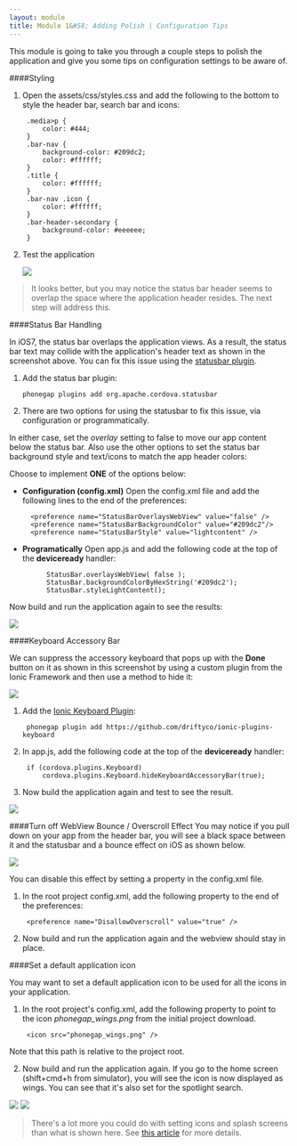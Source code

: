 ```yaml
---
layout: module
title: Module 1&#58; Adding Polish | Configuration Tips
---
```

This module is going to take you through a couple steps to polish the application and give you some tips on configuration settings to be aware of. 

####Styling
1. Open the assets/css/styles.css and add the following to the bottom to style the header bar, search bar and icons:

        
        .media>p {
            color: #444;
        }
        .bar-nav {
            background-color: #209dc2;
            color: #ffffff;
        }
        .title {
            color: #ffffff;
        }
        .bar-nav .icon {
            color: #ffffff;
        }
        .bar-header-secondary {
            background-color: #eeeeee;
        }
        
1. Test the application

    ![](images/statusbar1.png)

> It looks better, but you may notice the status bar header seems to overlap the space where the application header resides. The next step will address this.

####Status Bar Handling

In iOS7, the status bar overlaps the application views. As a result, the status bar text may collide with the 
application's header text as shown in the screenshot above. You can fix this issue using the [statusbar plugin](https://github.com/apache/cordova-plugin-statusbar). 

1. Add the status bar plugin:

    ```
    phonegap plugins add org.apache.cordova.statusbar
    ```

2. There are two options for using the statusbar to fix this issue, via configuration or programmatically. 

In either case, set the *overlay* setting to false to move our app content below the status bar. Also use the other options to set the status bar background style and text/icons to match the app header colors:   
   
Choose to implement **ONE** of the options below:

- **Configuration (config.xml)**
    Open the config.xml file and add the following lines to the end of the preferences:
  
         
        <preference name="StatusBarOverlaysWebView" value="false" />
        <preference name="StatusBarBackgroundColor" value="#209dc2"/>
        <preference name="StatusBarStyle" value="lightcontent" />
            

- **Programatically**
        Open app.js and add the following code at the top of the **deviceready** handler:
        
          
            StatusBar.overlaysWebView( false );
            StatusBar.backgroundColorByHexString('#209dc2');
            StatusBar.styleLightContent();
        

Now build and run the application again to see the results:

![](images/statusbar2.png)
    
  
    
####Keyboard Accessory Bar 

We can suppress the accessory keyboard that pops up with the **Done** button on it as shown in this screenshot by using a custom plugin from the Ionic Framework and then use a method to hide it:

![](images/keyboard1.png)



1. Add the [Ionic Keyboard Plugin](https://github.com/driftyco/ionic-plugins-keyboard):

  
        phonegap plugin add https://github.com/driftyco/ionic-plugins-keyboard
  
  
2. In app.js, add the following code at the top of the **deviceready** handler:


        if (cordova.plugins.Keyboard)
            cordova.plugins.Keyboard.hideKeyboardAccessoryBar(true);
           

3. Now build the application again and test to see the result.

![](images/keyboard2.png)

####Turn off WebView Bounce / Overscroll Effect
You may notice if you pull down on your app from the header bar, you will see a black space between it and the statusbar and a bounce effect on iOS as shown below. 

![](images/overscroll.png)

You can disable this effect by setting a property in the config.xml file. 

1. In the root project config.xml, add the following property to the end of the preferences:


        <preference name="DisallowOverscroll" value="true" />


2. Now build and run the application again and the webview should stay in place. 

####Set a default application icon

You may want to set a default application icon to be used for all the icons in your application. 

1. In the root project's config.xml, add the following property to point to the icon *phonegap_wings.png* from the initial project download. 

        
        <icon src="phonegap_wings.png" />
        
Note that this path is relative to the project root. 

2. Now build and run the application again. If you go to the home screen (shift+cmd+h from simulator), you will see the icon is now displayed as wings. You can see that it's also set for the spotlight search.

![](images/icon-disp1.png) ![](images/icon-display2.png)

> There's a lot more you could do with setting icons and splash screens than what is shown here. See [this article](http://devgirl.org/2014/09/29/new-icons-and-splash-screen-help-for-cordovaphonegap/) for more details.
 
 